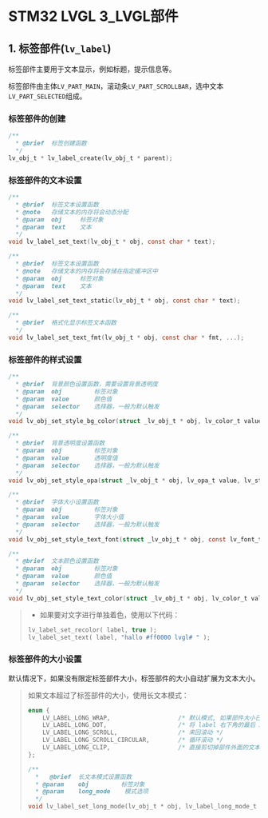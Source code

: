 # STM32 LVGL 3_LVGL部件

## 1. 标签部件(`lv_label`)

标签部件主要用于文本显示，例如标题，提示信息等。

标签部件由主体`LV_PART_MAIN`，滚动条`LV_PART_SCROLLBAR`，选中文本`LV_PART_SELECTED`组成。

### 标签部件的创建

```c
/**
  *	@brief	标签创建函数
  */
lv_obj_t * lv_label_create(lv_obj_t * parent);
```

### 标签部件的文本设置

```c
/**
  *	@brief	标签文本设置函数
  * @note	存储文本的内存将会动态分配
  * @param	obj		标签对象
  * @param	text	文本
  */
void lv_label_set_text(lv_obj_t * obj, const char * text);

/**
  *	@brief	标签文本设置函数
  * @note	存储文本的内存将会存储在指定缓冲区中
  * @param	obj		标签对象
  * @param	text	文本
  */
void lv_label_set_text_static(lv_obj_t * obj, const char * text);

/**
  *	@brief	格式化显示标签文本函数
  */
void lv_label_set_text_fmt(lv_obj_t * obj, const char * fmt, ...);
```

### 标签部件的样式设置

```c
/**
  *	@brief	背景颜色设置函数，需要设置背景透明度
  * @param	obj			标签对象
  * @param	value		颜色值
  * @param	selector	选择器，一般为默认触发
  */
void lv_obj_set_style_bg_color(struct _lv_obj_t * obj, lv_color_t value, lv_style_selector_t selector);

/**
  *	@brief	背景透明度设置函数
  * @param	obj			标签对象
  * @param	value		透明度值
  * @param	selector	选择器，一般为默认触发
  */
void lv_obj_set_style_opa(struct _lv_obj_t * obj, lv_opa_t value, lv_style_selector_t selector);

/**
  *	@brief	字体大小设置函数
  * @param	obj			标签对象
  * @param	value		字体大小值
  * @param	selector	选择器，一般为默认触发
  */
void lv_obj_set_style_text_font(struct _lv_obj_t * obj, const lv_font_t * value, lv_style_selector_t selector);

/**
  *	@brief	文本颜色设置函数
  * @param	obj			标签对象
  * @param	value		颜色值
  * @param	selector	选择器，一般为默认触发
  */
void lv_obj_set_style_text_color(struct _lv_obj_t * obj, lv_color_t value, lv_style_selector_t selector)
```

> - 如果要对文字进行单独着色，使用以下代码：
>
> ```c
> lv_label_set_recolor( label, true ); 							   /* 开启重新着色功能 */
> lv_label_set_text( label, "hallo #ff0000 lvgl# " );					/* 单独设置颜色 */
> ```

### 标签部件的大小设置

默认情况下，如果没有限定标签部件大小，标签部件的大小自动扩展为文本大小。

> 如果文本超过了标签部件的大小，使用长文本模式：
>
> ```c
> enum {
>     LV_LABEL_LONG_WRAP,             		/* 默认模式, 如果部件大小已固定，超出的文本将被剪切 */
>     LV_LABEL_LONG_DOT,              		/* 将 label 右下角的最后 3 个字符替换为点... */
>     LV_LABEL_LONG_SCROLL,           		/* 来回滚动 */
>     LV_LABEL_LONG_SCROLL_CIRCULAR,  		/* 循环滚动 */
>     LV_LABEL_LONG_CLIP,             		/* 直接剪切掉部件外面的文本部分 */
> };
> 
> /**
>   *	@brief	长文本模式设置函数
>   * @param	obj			标签对象
>   * @param	long_mode	 模式选项
>   */
> void lv_label_set_long_mode(lv_obj_t * obj, lv_label_long_mode_t long_mode);
> ```
>
> 

